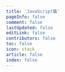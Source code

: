 ```yaml
---
title: 'JavaScript篇'
pageInfo: false
comment: false
lastUpdated: false
editLink: false
contributors: false
toc: false
icon: stack
article: false
index: false
---
```


<AutoCatalog base='/accumulation/JavaScript/' />